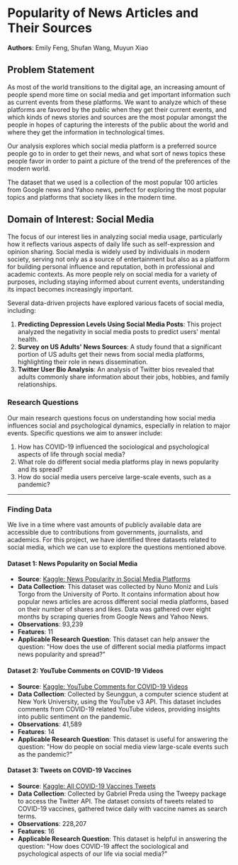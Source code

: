 # Popularity of News Articles and Their Sources
**Authors**: Emily Feng, Shufan Wang, Muyun Xiao

## Problem Statement
As most of the world transitions to the digital age, an increasing amount of people spend more time on social media and get important information such as current events from these platforms. We want to analyze which of these platforms are favored by the public when they get their current events, and which kinds of news stories and sources are the most popular amongst the people in hopes of capturing the interests of the public about the world and where they get the information in technological times.

Our analysis explores which social media platform is a preferred source people go to in order to get their news, and what sort of news topics these people favor in order to paint a picture of the trend of the preferences of the modern world.

The dataset that we used is a collection of the most popular 100 articles from Google news and Yahoo news, perfect for exploring the most popular topics and platforms that society likes in the modern time.

## Domain of Interest: Social Media

The focus of our interest lies in analyzing social media usage, particularly how it reflects various aspects of daily life such as self-expression and opinion sharing. Social media is widely used by individuals in modern society, serving not only as a source of entertainment but also as a platform for building personal influence and reputation, both in professional and academic contexts. As more people rely on social media for a variety of purposes, including staying informed about current events, understanding its impact becomes increasingly important.

Several data-driven projects have explored various facets of social media, including:

1. **Predicting Depression Levels Using Social Media Posts**: This project analyzed the negativity in social media posts to predict users' mental health.
2. **Survey on US Adults' News Sources**: A study found that a significant portion of US adults get their news from social media platforms, highlighting their role in news dissemination.
3. **Twitter User Bio Analysis**: An analysis of Twitter bios revealed that adults commonly share information about their jobs, hobbies, and family relationships.

### Research Questions

Our main research questions focus on understanding how social media influences social and psychological dynamics, especially in relation to major events. Specific questions we aim to answer include:

1. How has COVID-19 influenced the sociological and psychological aspects of life through social media?
2. What role do different social media platforms play in news popularity and its spread?
3. How do social media users perceive large-scale events, such as a pandemic?

---

### Finding Data

We live in a time where vast amounts of publicly available data are accessible due to contributions from governments, journalists, and academics. For this project, we have identified three datasets related to social media, which we can use to explore the questions mentioned above.

#### Dataset 1: News Popularity on Social Media
- **Source**: [Kaggle: News Popularity in Social Media Platforms](https://www.kaggle.com/datasets/georgesaavedra/news-popularity-in-social-media-platforms)
- **Data Collection**: This dataset was collected by Nuno Moniz and Luís Torgo from the University of Porto. It contains information about how popular news articles are across different social media platforms, based on their number of shares and likes. Data was gathered over eight months by scraping queries from Google News and Yahoo News.
- **Observations**: 93,239
- **Features**: 11
- **Applicable Research Question**: This dataset can help answer the question: "How does the use of different social media platforms impact news popularity and spread?"

#### Dataset 2: YouTube Comments on COVID-19 Videos
- **Source**: [Kaggle: YouTube Comments for COVID-19 Videos](https://www.kaggle.com/datasets/seungguini/youtube-comments-for-covid19-related-videos)
- **Data Collection**: Collected by Seunggun, a computer science student at New York University, using the YouTube v3 API. This dataset includes comments from COVID-19 related YouTube videos, providing insights into public sentiment on the pandemic.
- **Observations**: 41,589
- **Features**: 14
- **Applicable Research Question**: This dataset is useful for answering the question: "How do people on social media view large-scale events such as the pandemic?"

#### Dataset 3: Tweets on COVID-19 Vaccines
- **Source**: [Kaggle: All COVID-19 Vaccines Tweets](https://www.kaggle.com/datasets/gpreda/all-covid19-vaccines-tweets)
- **Data Collection**: Collected by Gabriel Preda using the Tweepy package to access the Twitter API. The dataset consists of tweets related to COVID-19 vaccines, gathered twice daily with vaccine names as search terms.
- **Observations**: 228,207
- **Features**: 16
- **Applicable Research Question**: This dataset is helpful in answering the question: "How does COVID-19 affect the sociological and psychological aspects of our life via social media?"
